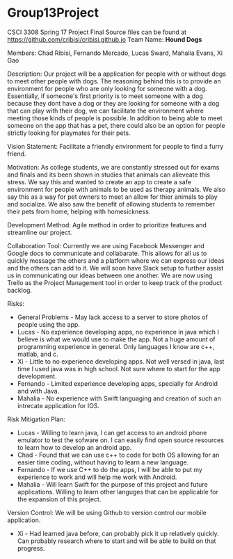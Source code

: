 # Group13Project
CSCI 3308 Spring 17 Project
Final Source files can be found at https://github.com/cribisi/cribisi.github.io
Team Name: **Hound Dogs**

Members: Chad Ribisi, Fernando Mercado, Lucas Sward, Mahalia Evans, Xi Gao

Description: Our project will be a application for people with or without dogs to meet other people with dogs. The reasoning behind this is to provide an environment for people who are only looking for someone with a dog.  Essentially, if someone's first priority is to meet someone with a dog because they dont have a dog or they are looking for someone with a dog that can play with their dog, we can facilitate the environment where meeting those kinds of people is possible. In addition to being able to meet someone on the app that has a pet, there could also be an option for people strictly looking for playmates for their pets. 

Vision Statement: Facilitate a friendly environment for people to find a furry friend.

Motivation: As college students, we are constantly stressed out for exams and finals and its been shown in studies that animals can alieveate this stress. We say this and wanted to create an app to create a safe environment for people with animals to be used as therapy animals. We also say this as a way for pet owners to meet an allow for thier animals to play and socialize. We also saw the benefit of allowing students to remember their pets from home, helping with homesickness.

Development Method: Agile method in order to prioritize features and streamline our project.

Collaboration Tool: Currently we are using Facebook Messenger and Google docs to communicate and collabarate. This allows for all us to quickly message the others and a platform where we can express our ideas and the others can add to it. We will soon have Slack setup to further assist us in communicating our ideas between one another. We are now using Trello as the Project Management tool in order to keep track of the product backlog. 

Risks:
* General Problems - May lack access to a server to store photos of people using the app. <br />
* Lucas - No experience developing apps, no experience in java which I believe is what we would use to make the app. Not a huge amount of programming experience in general. Only languages I know are c++, matlab, and c. <br  />
* Xi - Little to no experience developing apps. Not well versed in java, last time I used java was in high school. Not sure where to start for the app development. <br />
* Fernando - Limited experience developing apps, specially for Android and with Java. <br />
* Mahalia - No experience with Swift languaging and creation of such an intrecate application for IOS. <br  />
    
Risk Mitigation Plan: 
* Lucas - Willing to learn java, I can get access to an android phone emulator to test the sofware on. I can easily find open source resources to learn how to develop an android app. <br />
* Chad - Found that we can use c++ to code for both OS allowing for an easier time coding, without having to learn a new language. <br />
* Fernando - If we use C++ to do the apps, I will be able to put my experience to work and will help me work with Android. <br />
* Mahalia - Will learn Swift for the purpose of this project and future applications. Willing to learn other languges that can be applicable for the expansion of this project.  <br />
  
Version Control: We will be using Github to version control our mobile application.
* Xi - Had learned java before, can probably pick it up relatively quickly. Can probably research where to start and will be able to build on that progress. <br />
